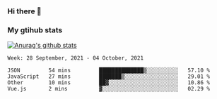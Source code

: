 ### Hi there 👋

### My gtihub stats

[![Anurag's github stats](https://github-readme-stats.vercel.app/api?username=gaozhidong)](https://github.com/gaozhidong/github-readme-stats)

<!--START_SECTION:waka-->
```text
Week: 28 September, 2021 - 04 October, 2021

JSON         54 mins         ██████████████▒░░░░░░░░░░   57.10 % 
JavaScript   27 mins         ███████▒░░░░░░░░░░░░░░░░░   29.01 % 
Other        10 mins         ██▓░░░░░░░░░░░░░░░░░░░░░░   10.86 % 
Vue.js       2 mins          ▓░░░░░░░░░░░░░░░░░░░░░░░░   02.29 % 
```
<!--END_SECTION:waka-->